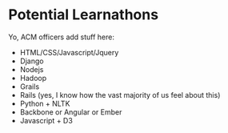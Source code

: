 # Potential Learnathons
Yo, ACM officers add stuff here:
* HTML/CSS/Javascript/Jquery
* Django
* Nodejs
* Hadoop
* Grails
* Rails (yes, I know how the vast majority of us feel about this)
* Python + NLTK
* Backbone or Angular or Ember
* Javascript + D3